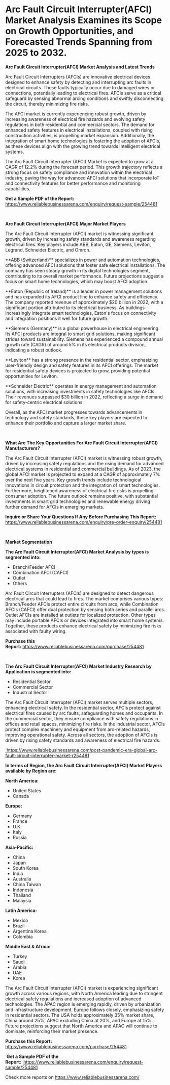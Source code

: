 <p><h1>Arc Fault Circuit Interrupter(AFCI) Market Analysis Examines its Scope on Growth Opportunities, and Forecasted Trends Spanning from 2025 to 2032.</h1></p><p><strong>Arc Fault Circuit Interrupter(AFCI) Market Analysis and Latest Trends</strong></p>
<p><p>Arc Fault Circuit Interrupters (AFCIs) are innovative electrical devices designed to enhance safety by detecting and interrupting arc faults in electrical circuits. These faults typically occur due to damaged wires or connections, potentially leading to electrical fires. AFCIs serve as a critical safeguard by sensing abnormal arcing conditions and swiftly disconnecting the circuit, thereby minimizing fire risks.</p><p>The AFCI market is currently experiencing robust growth, driven by increasing awareness of electrical fire hazards and evolving safety regulations in both residential and commercial sectors. The demand for enhanced safety features in electrical installations, coupled with rising construction activities, is propelling market expansion. Additionally, the integration of smart home technologies is fostering the adoption of AFCIs, as these devices align with the growing trend towards intelligent electrical systems.</p><p>The Arc Fault Circuit Interrupter (AFCI) Market is expected to grow at a CAGR of 12.2% during the forecast period. This growth trajectory reflects a strong focus on safety compliance and innovation within the electrical industry, paving the way for advanced AFCI solutions that incorporate IoT and connectivity features for better performance and monitoring capabilities.</p></p>
<p><strong>Get a Sample PDF of the Report:&nbsp;</strong> <a href="https://www.reliablebusinessarena.com/enquiry/request-sample/254481?utm_campaign=2531&utm_medium=2&utm_source=Github&utm_content=ia&utm_term=30032025&utm_id=arc-fault-circuit-interrupterafci">https://www.reliablebusinessarena.com/enquiry/request-sample/254481</a></p>
<p>&nbsp;</p>
<p><strong>Arc Fault Circuit Interrupter(AFCI) Major Market Players</strong></p>
<p><p>The Arc Fault Circuit Interrupter (AFCI) market is witnessing significant growth, driven by increasing safety standards and awareness regarding electrical fires. Key players include ABB, Eaton, GE, Siemens, Leviton, Legrand, Schneider Electric, and Omron.</p><p>**ABB (Switzerland)** specializes in power and automation technologies, offering advanced AFCI solutions that foster safe electrical installations. The company has seen steady growth in its digital technologies segment, contributing to its overall market performance. Future projections suggest a focus on smart home technologies, which may boost AFCI adoption.</p><p>**Eaton (Republic of Ireland)** is a leader in power management solutions and has expanded its AFCI product line to enhance safety and efficiency. The company reported revenue of approximately $20 billion in 2022, with a significant portion attributed to its electrical business. As buildings increasingly integrate smart technologies, Eaton's focus on connectivity and integration positions it well for future growth.</p><p>**Siemens (Germany)** is a global powerhouse in electrical engineering. Its AFCI products are integral to smart grid solutions, making significant strides toward sustainability. Siemens has experienced a compound annual growth rate (CAGR) of around 5% in its electrical products division, indicating a robust outlook.</p><p>**Leviton** has a strong presence in the residential sector, emphasizing user-friendly design and safety features in its AFCI offerings. The market for residential safety devices is projected to grow, providing potential opportunities for Leviton.</p><p>**Schneider Electric** operates in energy management and automation solutions, with increasing investments in safety technologies like AFCIs. Their revenues surpassed $30 billion in 2022, reflecting a surge in demand for safety-centric electrical solutions.</p><p>Overall, as the AFCI market progresses towards advancements in technology and safety standards, these key players are expected to enhance their portfolio and capture a larger market share.</p></p>
<p>&nbsp;</p>
<p><strong>What Are The Key Opportunities For Arc Fault Circuit Interrupter(AFCI) Manufacturers?</strong></p>
<p><p>The Arc Fault Circuit Interrupter (AFCI) market is witnessing robust growth, driven by increasing safety regulations and the rising demand for advanced electrical systems in residential and commercial buildings. As of 2023, the global AFCI market is projected to expand at a CAGR of approximately 7% over the next five years. Key growth trends include technological innovations in circuit protection and the integration of smart technologies. Furthermore, heightened awareness of electrical fire risks is propelling consumer adoption. The future outlook remains positive, with substantial investments in smart grid technologies and renewable energy driving further demand for AFCIs in emerging markets.</p></p>
<p><strong>Inquire or Share Your Questions If Any Before Purchasing This Report:</strong> <a href="https://www.reliablebusinessarena.com/enquiry/pre-order-enquiry/254481?utm_campaign=2531&utm_medium=2&utm_source=Github&utm_content=ia&utm_term=30032025&utm_id=arc-fault-circuit-interrupterafci">https://www.reliablebusinessarena.com/enquiry/pre-order-enquiry/254481</a></p>
<p>&nbsp;</p>
<p><strong>Market Segmentation</strong></p>
<p><strong>The Arc Fault Circuit Interrupter(AFCI) Market Analysis by types is segmented into:</strong></p>
<p><ul><li>Branch/Feeder AFCI</li><li>Combination AFCI (CAFCI)</li><li>Outlet</li><li>Others</li></ul></p>
<p><p>Arc Fault Circuit Interrupters (AFCIs) are designed to detect dangerous electrical arcs that could lead to fires. The market comprises various types: Branch/Feeder AFCIs protect entire circuits from arcs, while Combination AFCIs (CAFCI) offer dual protection by sensing both series and parallel arcs. Outlet AFCIs are installed at outlets for localized protection. Other types may include portable AFCIs or devices integrated into smart home systems. Together, these products enhance electrical safety by minimizing fire risks associated with faulty wiring.</p></p>
<p><strong>Purchase this Report:&nbsp;</strong><a href="https://www.reliablebusinessarena.com/purchase/254481?utm_campaign=2531&utm_medium=2&utm_source=Github&utm_content=ia&utm_term=30032025&utm_id=arc-fault-circuit-interrupterafci">https://www.reliablebusinessarena.com/purchase/254481</a></p>
<p>&nbsp;</p>
<p><strong>The Arc Fault Circuit Interrupter(AFCI) Market Industry Research by Application is segmented into:</strong></p>
<p><ul><li>Residential Sector</li><li>Commercial Sector</li><li>Industrial Sector</li></ul></p>
<p><p>The Arc Fault Circuit Interrupter (AFCI) market serves multiple sectors, enhancing electrical safety. In the residential sector, AFCIs protect against electrical fires caused by arc faults, safeguarding homes and occupants. In the commercial sector, they ensure compliance with safety regulations in offices and retail spaces, minimizing fire risks. In the industrial sector, AFCIs protect complex machinery and equipment from arc-related hazards, improving operational safety. Across all sectors, the adoption of AFCIs is driven by rising safety standards and awareness of electrical fire hazards.</p></p>
<p><a href="https://www.reliablebusinessarena.com/post-pandemic-era-global-arc-fault-circuit-interrupter-market-r254481?utm_campaign=2531&utm_medium=2&utm_source=Github&utm_content=ia&utm_term=30032025&utm_id=arc-fault-circuit-interrupterafci">&nbsp;https://www.reliablebusinessarena.com/post-pandemic-era-global-arc-fault-circuit-interrupter-market-r254481</a></p>
<p><strong>In terms of Region, the Arc Fault Circuit Interrupter(AFCI) Market Players available by Region are:</strong></p>
<p>
    <p> <strong> North America: </strong>
        <ul>
            <li>United States</li>
            <li>Canada</li>
        </ul>
        </p> 
    <p> <strong> Europe: </strong>
        <ul>
            <li>Germany</li>
            <li>France</li>
            <li>U.K.</li>
            <li>Italy</li>
            <li>Russia</li>
        </ul>
        </p> 
    <p> <strong> Asia-Pacific: </strong>
        <ul>
            <li>China</li>
            <li>Japan</li>
            <li>South Korea</li>
            <li>India</li>
            <li>Australia</li>
            <li>China Taiwan</li>
            <li>Indonesia</li>
            <li>Thailand</li>
            <li>Malaysia</li>
        </ul>
        </p> 
    <p> <strong> Latin America: </strong>
        <ul>
            <li>Mexico</li>
            <li>Brazil</li>
            <li>Argentina Korea</li>
            <li>Colombia</li>
        </ul>
        </p> 
    <p> <strong> Middle East & Africa: </strong>
        <ul>
            <li>Turkey</li>
            <li>Saudi</li>
            <li>Arabia</li>
            <li>UAE</li>
            <li>Korea</li>
        </ul>
    </p>
    </p>
<p><p>The Arc Fault Circuit Interrupter (AFCI) market is experiencing significant growth across various regions, with North America leading due to stringent electrical safety regulations and increased adoption of advanced technologies. The APAC region is emerging rapidly, driven by urbanization and infrastructure development. Europe follows closely, emphasizing safety in residential sectors. The USA holds approximately 35% market share, China around 25%, APAC excluding China at 20%, and Europe at 15%. Future projections suggest that North America and APAC will continue to dominate, reinforcing their market presence.</p></p>
<p><strong>Purchase this Report: </strong><a href="https://www.reliablebusinessarena.com/purchase/254481?utm_campaign=2531&utm_medium=2&utm_source=Github&utm_content=ia&utm_term=30032025&utm_id=arc-fault-circuit-interrupterafci">https://www.reliablebusinessarena.com/purchase/254481</a></p>
<p>&nbsp;<strong>Get a Sample PDF of the Report:&nbsp;&nbsp;</strong><a href="https://www.reliablebusinessarena.com/enquiry/request-sample/254481?utm_campaign=2531&utm_medium=2&utm_source=Github&utm_content=ia&utm_term=30032025&utm_id=arc-fault-circuit-interrupterafci">https://www.reliablebusinessarena.com/enquiry/request-sample/254481</a></p>
<p><strong></strong></p>
<p>Check more reports on <a href="https://www.reliablebusinessarena.com/?utm_campaign=2531&utm_medium=2&utm_source=Github&utm_content=ia&utm_term=30032025&utm_id=arc-fault-circuit-interrupterafci">https://www.reliablebusinessarena.com/</a></p>